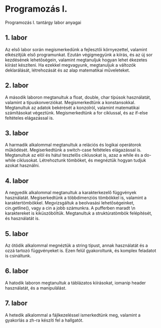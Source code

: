 # Programozás I.
Programozás I. tantárgy labor anyagai

## 1. labor
Az első labor során megismerkedünk a fejlesztői környezettel, valamint elkészítjük első programunkat.
Ezután végigmegyünk a kiírás, és az új sor kezdésének lehetőségein, valamint megtanuljuk hogyan lehet ékezetes kiírást készíteni.
Ha ezekkel megvagyunk, megtanuljuk a változók deklarálását, létrehozását és az alap matematikai műveleteket.

## 2. labor
A második laboron megtanultuk a float, double, char típúsok használatát, valamint a típuskonverziókat. Megismerkedtünk a konstansokkal.
Megtanultuk az adatok bekérését a konzolról, valamint matematikai számításokat végeztünk.
Megismerkedtünk a for ciklussal, és az if-else feltételes elágazással is.

## 3. labor
A harmadik alkalommal megtanultuk a relációs és logikai operátorok működését.
Megiserkedtünk a switch-case feltételes elágazással is.
Megtanultuk az elöl és hátul tesztelős ciklusokat is, azaz a while és a do-while ciklusokat.
Létrehoztunk tömböket, és megnéztük hogyan tudjuk azokat használni.

## 4. labor
A negyedik alkalommal megtanultuk a karakterkezelő függvények használatát.
Megiserkedtünk a többdimenziós tömbökkel is, valamint a karaktertömbökkel. Megvizsgáltuk a beolvasási lehetőségeinket, cin.getline(), vagy a cin a jobb számunkra. A pufferben maradt \n karaktereket is kiküszöböltük.
Megtanultuk a struktúratömbök felépítését, és használatát is.

## 5. labor
Az ötödik alkalommal megnéztük a string típust, annak használatát és a ozzá tartozó függvényeket is. Ezen felül gyakoroltunk, és komplex feladatot is csináltunk.

## 6. labor
A hatodik laboron megtanultuk a táblázatos kiírásokat, iomanip header használatát, és a manipulálást.

## 7. labor
A hetedik alkalommal a fájlkezeléssel ismerkedtünk meg, valamint a gyakorlás a zh-ra készíti fel a hallgatót.